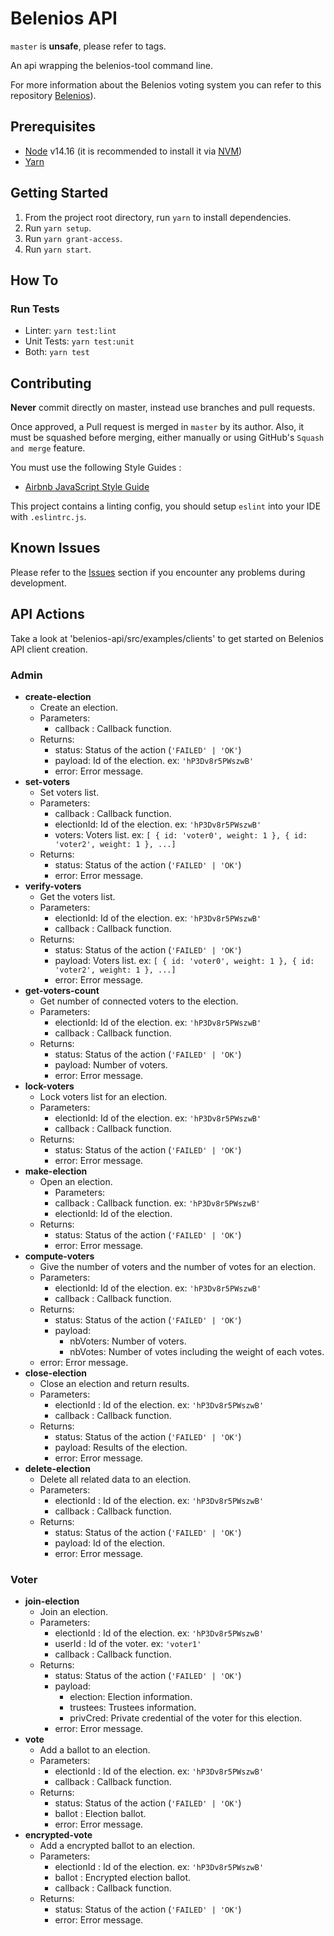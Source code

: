 # Belenios API

`master` is **unsafe**, please refer to tags.

An api wrapping the belenios-tool command line.

For more information about the Belenios voting system you can refer to this repository [Belenios](https://gitlab.inria.fr/belenios/belenios)).

## Prerequisites

* [Node](https://nodejs.org) v14.16 (it is recommended to install it via [NVM](https://github.com/creationix/nvm))
* [Yarn](https://yarnpkg.com/)

## Getting Started

1. From the project root directory, run `yarn` to install dependencies.
2. Run `yarn setup`.
3. Run `yarn grant-access`.
4. Run `yarn start`.

## How To

### Run Tests

* Linter: `yarn test:lint`
* Unit Tests: `yarn test:unit`
* Both: `yarn test`

## Contributing

**Never** commit directly on master, instead use branches and pull requests.

Once approved, a Pull request is merged in `master` by its author. Also, it must be squashed before merging,
either manually or using GitHub's `Squash and merge` feature.

You must use the following Style Guides :

* [Airbnb JavaScript Style Guide](https://github.com/airbnb/javascript)

This project contains a linting config, you should setup `eslint` into your IDE with `.eslintrc.js`.

## Known Issues

Please refer to the [Issues](https://github.com/novom/belenios/issues) section
if you encounter any problems during development.

## API Actions

Take a look at 'belenios-api/src/examples/clients' to get started on Belenios API client creation.

### Admin

* **create-election**
  * Create an election.
  * Parameters:
    * callback : Callback function.
  * Returns:
    * status: Status of the action (`'FAILED' | 'OK'`)
    * payload: Id of the election.  ex: `'hP3Dv8r5PWszwB'`
    * error: Error message.
* **set-voters**
  * Set voters list.
  * Parameters:
    * callback : Callback function.
    * electionId: Id of the election.   ex: `'hP3Dv8r5PWszwB'`
    * voters: Voters list. ex: `[ { id: 'voter0', weight: 1 }, { id: 'voter2', weight: 1 }, ...]`
  * Returns:
    * status: Status of the action  (`'FAILED' | 'OK'`)
    * error: Error message.
* **verify-voters**
  * Get the voters list.
  * Parameters:
    * electionId: Id of the election.  ex: `'hP3Dv8r5PWszwB'`
    * callback : Callback function.
  * Returns:
    * status: Status of the action (`'FAILED' | 'OK'`)
    * payload: Voters list. ex: `[ { id: 'voter0', weight: 1 }, { id: 'voter2', weight: 1 }, ...]`
    * error: Error message.
* **get-voters-count**
  * Get number of connected voters to the election.
  * Parameters:
    * electionId: Id of the election.   ex: `'hP3Dv8r5PWszwB'`
    * callback : Callback function.
  * Returns:
    * status: Status of the action (`'FAILED' | 'OK'`)
    * payload: Number of voters.
    * error: Error message.
* **lock-voters**
  * Lock voters list for an election.
  * Parameters:
    * electionId: Id of the election.   ex: `'hP3Dv8r5PWszwB'`
    * callback : Callback function.
  * Returns:
    * status: Status of the action (`'FAILED' | 'OK'`)
    * error: Error message.
* **make-election**
  * Open an election.
    * Parameters:
    * callback : Callback function.  ex: `'hP3Dv8r5PWszwB'`
    * electionId: Id of the election.  
  * Returns:
    * status: Status of the action  (`'FAILED' | 'OK'`)
    * error: Error message.
* **compute-voters**
  * Give the number of voters and the number of votes for an election.
  * Parameters:
    * electionId: Id of the election.   ex: `'hP3Dv8r5PWszwB'`
    * callback : Callback function.
  * Returns:
    * status: Status of the action (`'FAILED' | 'OK'`)  
    * payload:
      * nbVoters: Number of voters.
      * nbVotes: Number of votes including the weight of each votes.
  * error: Error message.
* **close-election**
  * Close an election and return results.
  * Parameters:
    * electionId : Id of the election.   ex: `'hP3Dv8r5PWszwB'`
    * callback : Callback function.
  * Returns:
    * status: Status of the action  (`'FAILED' | 'OK'`)  
    * payload: Results of the election.
    * error: Error message.
* **delete-election**
  * Delete all related data to an election.
  * Parameters:
    * electionId : Id of the election.   ex: `'hP3Dv8r5PWszwB'`
    * callback : Callback function.
  * Returns:
    * status: Status of the action  (`'FAILED' | 'OK'`)  
    * payload: Id of the election.
    * error: Error message.

### Voter

* **join-election**
  * Join an election.
  * Parameters:
    * electionId : Id of the election.   ex: `'hP3Dv8r5PWszwB'`
    * userId : Id of the voter.   ex: `'voter1'`
    * callback : Callback function.
  * Returns:
    * status: Status of the action  (`'FAILED' | 'OK'`)
    * payload:
      * election: Election information.
      * trustees: Trustees information.
      * privCred: Private credential of the voter for this election.
    * error: Error message.
* **vote**
  * Add a ballot to an election.
  * Parameters:
    * electionId : Id of the election.   ex: `'hP3Dv8r5PWszwB'`
    * callback : Callback function.
  * Returns:
    * status: Status of the action  (`'FAILED' | 'OK'`)
    * ballot : Election ballot.
    * error: Error message.
* **encrypted-vote**
  * Add a encrypted ballot to an election.
  * Parameters:
    * electionId : Id of the election.   ex: `'hP3Dv8r5PWszwB'`
    * ballot : Encrypted election ballot.
    * callback : Callback function.
  * Returns:
    * status: Status of the action  (`'FAILED' | 'OK'`)  
    * error: Error message.
